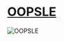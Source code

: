 [OOPSLE](http://oopsle.github.io/)
==================================

![OOPSLE](https://raw.github.com/oopsle/oopsle.github.io/master/images/oopsle-black.png)

